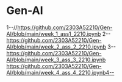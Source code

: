 # Gen-AI
1--//https://github.com/2303A52210/Gen-AI/blob/main/week_1_ass1_2210.ipynb
       2--https://github.com/2303A52210/Gen-AI/blob/main/week_2_ass_2_2210.ipynb
              3--https://github.com/2303A52210/Gen-AI/blob/main/week_3_ass_3_2210.ipynb
                  https://github.com/2303A52210/Gen-AI/blob/main/week_4_ass_4_2210.ipynb4--
